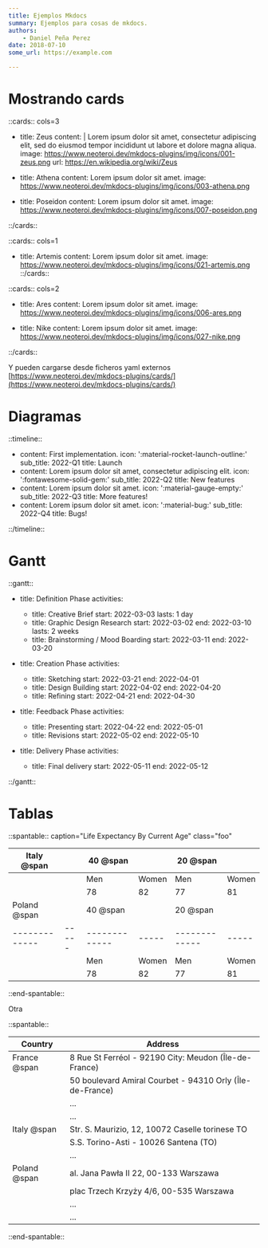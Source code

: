 ```yaml
---
title: Ejemplos Mkdocs
summary: Ejemplos para cosas de mkdocs.
authors:
    - Daniel Peña Perez
date: 2018-07-10
some_url: https://example.com

---
```



# Mostrando cards


::cards::  cols=3

- title: Zeus
  content: |
    Lorem ipsum dolor sit amet, consectetur adipiscing elit, sed do eiusmod tempor
    incididunt ut labore et dolore magna aliqua.
  image: https://www.neoteroi.dev/mkdocs-plugins/img/icons/001-zeus.png
  url: https://en.wikipedia.org/wiki/Zeus

- title: Athena
  content: Lorem ipsum dolor sit amet.
  image: https://www.neoteroi.dev/mkdocs-plugins/img/icons/003-athena.png

- title: Poseidon
  content: Lorem ipsum dolor sit amet.
  image: https://www.neoteroi.dev/mkdocs-plugins/img/icons/007-poseidon.png

::/cards::



::cards::  cols=1

- title: Artemis
  content: Lorem ipsum dolor sit amet.
  image: https://www.neoteroi.dev/mkdocs-plugins/img/icons/021-artemis.png
::/cards::

::cards::  cols=2

- title: Ares
  content: Lorem ipsum dolor sit amet.
  image: https://www.neoteroi.dev/mkdocs-plugins/img/icons/006-ares.png

- title: Nike
  content: Lorem ipsum dolor sit amet.
  image: https://www.neoteroi.dev/mkdocs-plugins/img/icons/027-nike.png

::/cards::






Y pueden cargarse desde ficheros yaml externos [https://www.neoteroi.dev/mkdocs-plugins/cards/](https://www.neoteroi.dev/mkdocs-plugins/cards/)

# Diagramas 

::timeline::

- content: First implementation.
  icon: ':material-rocket-launch-outline:'
  sub_title: 2022-Q1
  title: Launch
- content: Lorem ipsum dolor sit amet, consectetur adipiscing elit.
  icon: ':fontawesome-solid-gem:'
  sub_title: 2022-Q2
  title: New features
- content: Lorem ipsum dolor sit amet.
  icon: ':material-gauge-empty:'
  sub_title: 2022-Q3
  title: More features!
- content: Lorem ipsum dolor sit amet.
  icon: ':material-bug:'
  sub_title: 2022-Q4
  title: Bugs!

::/timeline::

# Gantt

::gantt::

- title: Definition Phase
  activities:
  - title: Creative Brief
    start: 2022-03-03
    lasts: 1 day
  - title: Graphic Design Research
    start: 2022-03-02
    end: 2022-03-10
    lasts: 2 weeks
  - title: Brainstorming / Mood Boarding
    start: 2022-03-11
    end: 2022-03-20

- title: Creation Phase
  activities:
  - title: Sketching
    start: 2022-03-21
    end: 2022-04-01
  - title: Design Building
    start: 2022-04-02
    end: 2022-04-20
  - title: Refining
    start: 2022-04-21
    end: 2022-04-30

- title: Feedback Phase
  activities:
  - title: Presenting
    start: 2022-04-22
    end: 2022-05-01
  - title: Revisions
    start: 2022-05-02
    end: 2022-05-10

- title: Delivery Phase
  activities:
  - title: Final delivery
    start: 2022-05-11
    end: 2022-05-12

::/gantt::


# Tablas

::spantable:: caption="Life Expectancy By Current Age" class="foo"

| Italy @span   |       | 40 @span      |       | 20 @span      |       |
| ------------- | ----- | ------------- | ----- | ------------- | ----- |
|               |       | Men           | Women | Men           | Women |
|               |       | 78            | 82    | 77            | 81    |
| Poland @span  |       | 40 @span      |       | 20 @span      |       |
| ------------- | ----- | ------------- | ----- | ------------- | ----- |
|               |       | Men           | Women | Men           | Women |
|               |       | 78            | 82    | 77            | 81    |

::end-spantable::


Otra

::spantable::

| Country      | Address                                                  |
| ------------ | -------------------------------------------------------- |
| France @span | 8 Rue St Ferréol - 92190 City: Meudon (Île-de-France)    |
|              | 50 boulevard Amiral Courbet - 94310 Orly (Île-de-France) |
|              | ...                                                      |
|              | ...                                                      |
| Italy @span  | Str. S. Maurizio, 12, 10072 Caselle torinese TO          |
|              | S.S. Torino-Asti - 10026 Santena (TO)                    |
|              | ...                                                      |
| Poland @span | al. Jana Pawła II 22, 00-133 Warszawa                    |
|              | plac Trzech Krzyży 4/6, 00-535 Warszawa                  |
|              | ...                                                      |
|              | ...                                                      |

::end-spantable::
